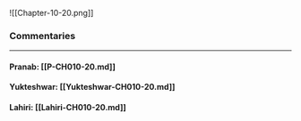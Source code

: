 ![[Chapter-10-20.png]]

### Commentaries

---

#### Pranab: [[P-CH010-20.md]]

#### Yukteshwar: [[Yukteshwar-CH010-20.md]]

#### Lahiri: [[Lahiri-CH010-20.md]]
